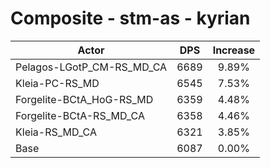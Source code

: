 # Composite - stm-as - kyrian
| Actor | DPS | Increase |
|---|:---:|:---:|
|Pelagos-LGotP_CM-RS_MD_CA|6689|9.89%|
|Kleia-PC-RS_MD|6545|7.53%|
|Forgelite-BCtA_HoG-RS_MD|6359|4.48%|
|Forgelite-BCtA-RS_MD_CA|6358|4.46%|
|Kleia-RS_MD_CA|6321|3.85%|
|Base|6087|0.00%|
